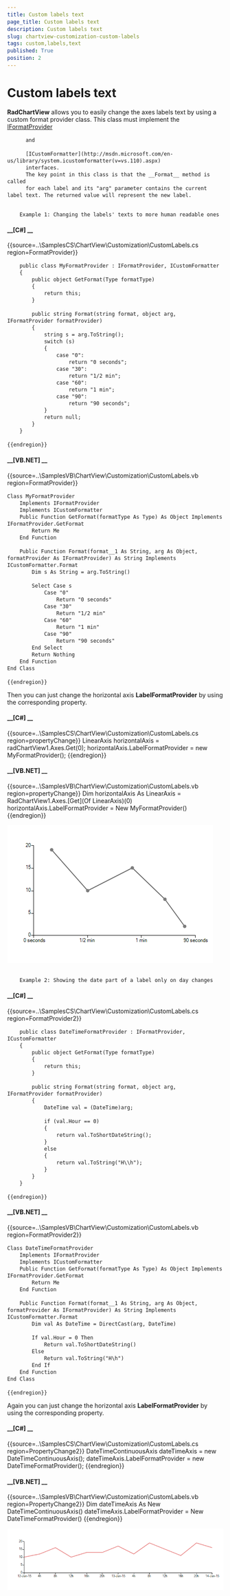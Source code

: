 ```yaml
---
title: Custom labels text
page_title: Custom labels text
description: Custom labels text
slug: chartview-customization-custom-labels
tags: custom,labels,text
published: True
position: 2
---
```


# Custom labels text



__RadChartView__ allows you to easily change the axes labels text by using a custom format provider class.
          This class must implement the
          [
              IFormatProvider
            ](http://msdn.microsoft.com/en-us/library/system.iformatprovider.aspx)
          
          and
          
          [ICustomFormatter](http://msdn.microsoft.com/en-us/library/system.icustomformatter(v=vs.110).aspx)
          interfaces.
          The key point in this class is that the __Format__ method is called
          for each label and its "arg" parameter contains the current label text. The returned value will represent the new label.         
        

## 
        Example 1: Changing the labels' texts to more human readable ones
      



#### __[C#] __

{{source=..\SamplesCS\ChartView\Customization\CustomLabels.cs region=FormatProvider}}
	
	    public class MyFormatProvider : IFormatProvider, ICustomFormatter
	    {
	        public object GetFormat(Type formatType)
	        {
	            return this;
	        }
	
	        public string Format(string format, object arg, IFormatProvider formatProvider)
	        {
	            string s = arg.ToString();
	            switch (s)
	            {
	                case "0":
	                    return "0 seconds";
	                case "30":
	                    return "1/2 min";
	                case "60":
	                    return "1 min";
	                case "90":
	                    return "90 seconds";
	            }
	            return null;
	        }
	    }
	
	{{endregion}}



#### __[VB.NET] __

{{source=..\SamplesVB\ChartView\Customization\CustomLabels.vb region=FormatProvider}}
	
	Class MyFormatProvider
	    Implements IFormatProvider
	    Implements ICustomFormatter
	    Public Function GetFormat(formatType As Type) As Object Implements IFormatProvider.GetFormat
	        Return Me
	    End Function
	
	    Public Function Format(format__1 As String, arg As Object, formatProvider As IFormatProvider) As String Implements ICustomFormatter.Format
	        Dim s As String = arg.ToString()
	
	        Select Case s
	            Case "0"
	                Return "0 seconds"
	            Case "30"
	                Return "1/2 min"
	            Case "60"
	                Return "1 min"
	            Case "90"
	                Return "90 seconds"
	        End Select
	        Return Nothing
	    End Function
	End Class
	
	{{endregion}}



Then you can just change the horizontal axis __LabelFormatProvider__ by using the corresponding property.
        

#### __[C#] __

{{source=..\SamplesCS\ChartView\Customization\CustomLabels.cs region=propertyChange}}
	            LinearAxis horizontalAxis = radChartView1.Axes.Get<LinearAxis>(0);
	            horizontalAxis.LabelFormatProvider = new MyFormatProvider();
	{{endregion}}



#### __[VB.NET] __

{{source=..\SamplesVB\ChartView\Customization\CustomLabels.vb region=propertyChange}}
	        Dim horizontalAxis As LinearAxis = RadChartView1.Axes.[Get](Of LinearAxis)(0)
	        horizontalAxis.LabelFormatProvider = New MyFormatProvider()
	{{endregion}}

![chartview-customization-custom-labels 001](images/chartview-customization-custom-labels001.png)

## 
        Example 2: Showing the date part of a label only on day changes
      

#### __[C#] __

{{source=..\SamplesCS\ChartView\Customization\CustomLabels.cs region=FormatProvider2}}
	
	    public class DateTimeFormatProvider : IFormatProvider, ICustomFormatter
	    {
	        public object GetFormat(Type formatType)
	        {
	            return this;
	        }
	
	        public string Format(string format, object arg, IFormatProvider formatProvider)
	        {
	            DateTime val = (DateTime)arg;
	
	            if (val.Hour == 0)
	            {
	                return val.ToShortDateString();
	            }
	            else
	            {
	                return val.ToString("H\\h");
	            }
	        }
	    }
	
	{{endregion}}



#### __[VB.NET] __

{{source=..\SamplesVB\ChartView\Customization\CustomLabels.vb region=FormatProvider2}}
	
	Class DateTimeFormatProvider
	    Implements IFormatProvider
	    Implements ICustomFormatter
	    Public Function GetFormat(formatType As Type) As Object Implements IFormatProvider.GetFormat
	        Return Me
	    End Function
	
	    Public Function Format(format__1 As String, arg As Object, formatProvider As IFormatProvider) As String Implements ICustomFormatter.Format
	        Dim val As DateTime = DirectCast(arg, DateTime)
	
	        If val.Hour = 0 Then
	            Return val.ToShortDateString()
	        Else
	            Return val.ToString("H\h")
	        End If
	    End Function
	End Class
	
	{{endregion}}



Again you can just change the horizontal axis __LabelFormatProvider__ by using the corresponding property. 

#### __[C#] __

{{source=..\SamplesCS\ChartView\Customization\CustomLabels.cs region=PropertyChange2}}
	            DateTimeContinuousAxis dateTimeAxis = new DateTimeContinuousAxis();
	            dateTimeAxis.LabelFormatProvider = new DateTimeFormatProvider();
	{{endregion}}



#### __[VB.NET] __

{{source=..\SamplesVB\ChartView\Customization\CustomLabels.vb region=PropertyChange2}}
	        Dim dateTimeAxis As New DateTimeContinuousAxis()
	        dateTimeAxis.LabelFormatProvider = New DateTimeFormatProvider()
	{{endregion}}

![chartview-customization-custom-labels 002](images/chartview-customization-custom-labels002.png)
